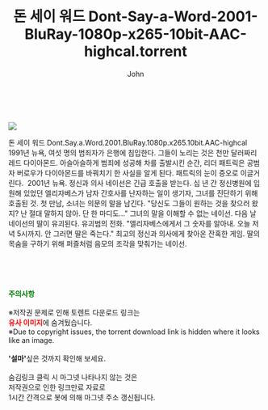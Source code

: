 ﻿---
layout: post
title:  "    돈 세이 워드 Dont-Say-a-Word-2001-BluRay-1080p-x265-10bit-AAC-highcal.torrent"
author: John
categories: [ 영화 ]
tags: [  ]
image: https://torrentrj54.com/uploadfile/full/574e1cdf685c144c5a19679ac518ddeec96de93e.jpg 
description: "    돈 세이 워드 Dont-Say-a-Word-2001-BluRay-1080p-x265-10bit-AAC-highcal torrent 정보 공유"
toc: true
toc_sticky: true
---

<br>
<p><img src="https://torrentrj54.com/uploadfile/full/574e1cdf685c144c5a19679ac518ddeec96de93e.jpg"/></p>
 돈 세이 워드 Dont.Say.a.Word.2001.BluRay.1080p.x265.10bit.AAC-highcal 1991년 뉴욕, 여섯 명의 범죄자가 은행에 침입한다. 그들이 노리는 것은 천만 달러짜리 레드 다이아몬드. 아슬아슬하게 범죄에 성공해 차를 출발시킨 순간, 리더 패트릭은 공범자 버로우가 다이아몬드를 바꿔치기 한 사실을 알게 된다. 패트릭의 눈이 증오로 이글거린다.  2001년 뉴욕. 정신과 의사 네이선은 긴급 호출을 받는다. 십 년 간 정신병원에 입원해 있었던 엘리자베스가 남자 간호사를 난자하는 일이 생기자, 그녀를 진단하기 위해 호출된 것. 첫 만남, 소녀는 의문의 말을 남긴다. "당신도 그들이 원하는 것을 찾으러 왔지? 난 절대 말하지 않아. 단 한 마디도..." 그녀의 말을 이해할 수 없는 네이선. 다음 날 네이선의 딸이 유괴된다. 유괴범의 전화. "엘리자베스에게서 그 숫자를 알아내. 오늘 저녁 5시까지. 안 그러면 딸은 죽는다." 최고의 정신과 의사에게 찾아온 잔혹한 게임. 딸의 목숨을 구하기 위해 퍼즐처럼 음모의 조각을 맞춰가는 네이선. 
    
<br><br><br>
<p data-ke-size="size16"><b><span style="color: green;">주의사항</span></b><br /><br />※저작권 문제로 인해 토렌트 다운로드 링크는<br /><b><span style="color: red;">유사 이미지</span></b>에 숨겨뒀습니다.<br />※Due to copyright issues, the torrent download link is hidden where it looks like an image.<br /><br /><b>'설마'</b>싶은 것까지 확인해 보세요.<br /><br />숨김링크 클릭 시 마그넷 나타나지 않는 것은<br />저작권으로 인한 링크만료 자료로<br />1시간 간격으로 봇에 의해 마그넷 주소 갱신됩니다.</p>

